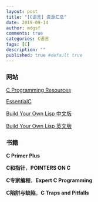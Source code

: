 ```yaml
---
layout: post
title: "[C语言] 资源汇总"
date: 2019-09-14
author: mdgsf
comments: true
categories: C语言
tags: [C]
description: ""
published: true #default true
---
```


### 网站

[C Programming Resources](http://www.isthe.com/chongo/tech/comp/c/index.html)

[EssentialC](cslibrary.stanford.edu/101/EssentialC.pdf)

[Build Your Own Lisp 中文版](https://ksco.gitbooks.io/build-your-own-lisp/)

[Build Your Own Lisp 英文版](http://www.buildyourownlisp.com/contents)

### 书籍

**C Primer Plus**

**C和指针**，**POINTERS ON C**

**C专家编程**，**Expert C Programming**

**C陷阱与缺陷**，**C Traps and Pitfalls**

